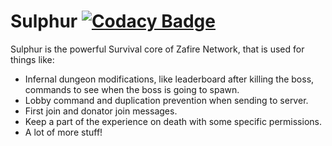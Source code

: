 # Sulphur [![Codacy Badge](https://app.codacy.com/project/badge/Grade/353f0e8dfaba498fa8895311feb0ef21)](https://www.codacy.com/gh/ZafireStudios/Sulphur/dashboard?utm_source=github.com&amp;utm_medium=referral&amp;utm_content=ZafireNT/Sulphur&amp;utm_campaign=Badge_Grade)
Sulphur is the powerful Survival core of Zafire Network, that is used for things like:
- Infernal dungeon modifications, like leaderboard after killing the boss, commands to see when the boss is going to spawn.
- Lobby command and duplication prevention when sending to server.
- First join and donator join messages.
- Keep a part of the experience on death with some specific permissions.
- A lot of more stuff!
